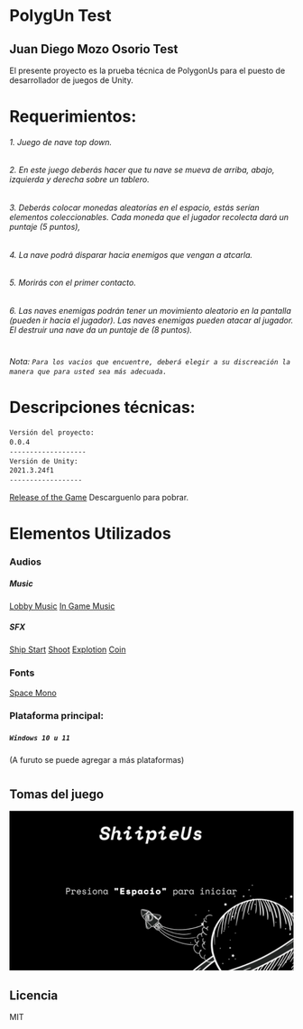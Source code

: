 # PolygUn Test
## Juan Diego Mozo Osorio Test
El presente proyecto es la prueba técnica de PolygonUs para el puesto de desarrollador de juegos de Unity.

# Requerimientos:
###### 1. Juego de nave top down.
###### 2. En este juego deberás hacer que tu nave se mueva de arriba, abajo, izquierda y derecha sobre un tablero.
###### 3. Deberás colocar monedas aleatorías en el espacio, estás serían elementos coleccionables. Cada moneda que el jugador recolecta dará un puntaje (5 puntos),
###### 4. La nave podrá disparar hacia enemigos que vengan a atcarla.
###### 5. Morirás con el primer contacto.
###### 6. Las naves enemigas podrán tener un movimiento aleatorio en la pantalla (pueden ir hacia el jugador). Las naves enemigas pueden atacar al jugador. El destruir una nave da un puntaje de (8 puntos).
#
###### Nota: `Para los vacios que encuentre, deberá elegir a su discreación la manera que para usted sea más adecuada.`
#
#

# Descripciones técnicas:

```sh
Versión del proyecto:
0.0.4
-------------------
Versión de Unity:
2021.3.24f1
------------------
```
[Release of the Game](https://github.com/jdmozo/polygonUsTest/releases "Game") Descarguenlo para pobrar.


# Elementos Utilizados


### Audios
##### Music
[Lobby Music](https://freesound.org/people/Xythe/sounds/516912/ "Audio")
[In Game Music](https://pixabay.com/music/techno-trance-melodic-techno-03-extended-version-moogify-9867/ "Audio")

##### SFX
[Ship Start](https://freesound.org/people/InspectorJ/sounds/458586/ "Audio")
[Shoot](https://freesound.org/people/MATRIXXX_/sounds/455251/ "Audio")
[Explotion](https://freesound.org/people/wubitog/sounds/200465/ "Audio")
[Coin](https://freesound.org/people/ProjectsU012/sounds/341695/ "Audio")

### Fonts
[Space Mono](https://fonts.google.com/specimen/Space+Mono/ "Font")

### Plataforma principal:
##### `Windows 10 u 11`
(A furuto se puede agregar a más plataformas)
#
## Tomas del juego
![Toma 1](./resources/banner.png)



## Licencia
MIT